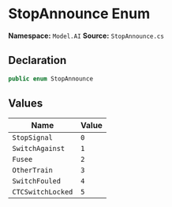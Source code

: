 # StopAnnounce Enum

**Namespace:** `Model.AI`
**Source:** `StopAnnounce.cs`

## Declaration

```csharp
public enum StopAnnounce
```

## Values

| Name | Value |
|------|-------|
| `StopSignal` | `0` |
| `SwitchAgainst` | `1` |
| `Fusee` | `2` |
| `OtherTrain` | `3` |
| `SwitchFouled` | `4` |
| `CTCSwitchLocked` | `5` |


